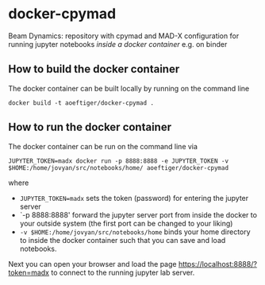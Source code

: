 # docker-cpymad
Beam Dynamics: repository with cpymad and MAD-X configuration for running jupyter notebooks *inside a docker container* e.g. on binder

## How to build the docker container
The docker container can be built locally by running on the command line

    docker build -t aoeftiger/docker-cpymad .

## How to run the docker container
The docker container can be run on the command line via

    JUPYTER_TOKEN=madx docker run -p 8888:8888 -e JUPYTER_TOKEN -v $HOME:/home/jovyan/src/notebooks/home/ aoeftiger/docker-cpymad

where

 - `JUPYTER_TOKEN=madx` sets the token (password) for entering the jupyter server
 - `-p 8888:8888' forward the jupyter server port from inside the docker to your outside system (the first port can be changed to your liking)
 - `-v $HOME:/home/jovyan/src/notebooks/home` binds your home directory to inside the docker container such that you can save and load notebooks.

Next you can open your browser and load the page [https://localhost:8888/?token=madx](https://localhost:8888/?token=madx) to connect to the running jupyter lab server.
